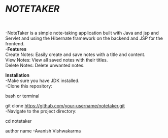 <h1><i>NOTETAKER</i></h1>
<br>

-NoteTaker is a simple note-taking application built with Java and jsp and Servlet and  using the Hibernate framework on the backend and JSP for the frontend.
<br>
<b>-Features</b><br>
Create Notes: Easily create and save notes with a title and content.<br>
View Notes: View all saved notes with their titles.<br>
Delete Notes: Delete unwanted notes.
<br>

<b>Installation</b><br>
-Make sure you have JDK installed.
<br>
-Clone this repository:

bash or terminal<br>

git clone https://github.com/your-username/notetaker.git
<br>
-Navigate to the project directory:

cd notetaker

author name -Avanish Vishwakarma
